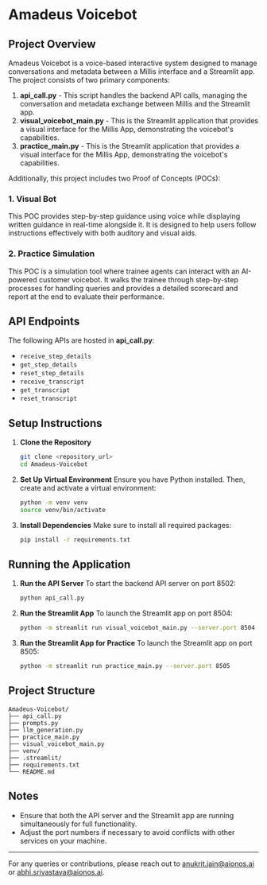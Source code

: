 # Amadeus Voicebot

## Project Overview
Amadeus Voicebot is a voice-based interactive system designed to manage conversations and metadata between a Millis interface and a Streamlit app. The project consists of two primary components:

1. **api_call.py** - This script handles the backend API calls, managing the conversation and metadata exchange between Millis and the Streamlit app.
2. **visual_voicebot_main.py** - This is the Streamlit application that provides a visual interface for the Millis App, demonstrating the voicebot's capabilities.
3. **practice_main.py** - This is the Streamlit application that provides a visual interface for the Millis App, demonstrating the voicebot's capabilities.

Additionally, this project includes two Proof of Concepts (POCs):

### 1. Visual Bot
This POC provides step-by-step guidance using voice while displaying written guidance in real-time alongside it. It is designed to help users follow instructions effectively with both auditory and visual aids.

### 2. Practice Simulation
This POC is a simulation tool where trainee agents can interact with an AI-powered customer voicebot. It walks the trainee through step-by-step processes for handling queries and provides a detailed scorecard and report at the end to evaluate their performance.

## API Endpoints
The following APIs are hosted in **api_call.py**:

- `receive_step_details`
- `get_step_details`
- `reset_step_details`
- `receive_transcript`
- `get_transcript`
- `reset_transcript`

## Setup Instructions

1. **Clone the Repository**
   ```bash
   git clone <repository_url>
   cd Amadeus-Voicebot
   ```

2. **Set Up Virtual Environment**
   Ensure you have Python installed. Then, create and activate a virtual environment:
   ```bash
   python -m venv venv
   source venv/bin/activate
   ```

3. **Install Dependencies**
   Make sure to install all required packages:
   ```bash
   pip install -r requirements.txt
   ```

## Running the Application

1. **Run the API Server**
   To start the backend API server on port 8502:
   ```bash
   python api_call.py
   ```

2. **Run the Streamlit App**
   To launch the Streamlit app on port 8504:
   ```bash
   python -m streamlit run visual_voicebot_main.py --server.port 8504
   ```
3. **Run the Streamlit App for Practice**
   To launch the Streamlit app on port 8505:
   ```bash
   python -m streamlit run practice_main.py --server.port 8505
   ```


## Project Structure
```
Amadeus-Voicebot/
├── api_call.py
├── prompts.py
├── llm_generation.py
├── practice_main.py
├── visual_voicebot_main.py
├── venv/
├── .streamlit/
├── requirements.txt
└── README.md
```

## Notes
- Ensure that both the API server and the Streamlit app are running simultaneously for full functionality.
- Adjust the port numbers if necessary to avoid conflicts with other services on your machine.

---

For any queries or contributions, please reach out to anukrit.jain@aionos.ai or abhi.srivastava@aionos.ai.


